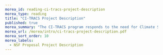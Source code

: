 ```yaml
---
morea_id: reading-ci-tracs-project-description
morea_type: reading
title: "CI-TRACS Project Description"
published: true
morea_summary: "The CI-TRACS program responds to the need for Climate Science (CLS) research workforce development in the area of CI. Without sophisticated CI skills CLS in the Hawaii-Pacific region is fundamentally limited with concomitant impacts upon our ability to monitor, predict and mitigate the impacts of climate change on island locales."
morea_url: /morea/intro/ci-tracs-project-description.pdf
morea_sort_order: 10
morea_labels: 
  - NSF Proposal Project Description
---
```


